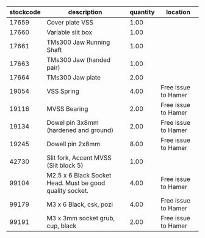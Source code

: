 |stockcode|description|quantity|location|
|---------|-----------|--------|--------|
|17659|Cover plate VSS|1.00||
|17660|Variable slit box|1.00||
|17661|TMs300 Jaw Running Shaft|1.00||
|17663|TMs300 Jaw (handed pair)|1.00||
|17664|TMs300 Jaw plate|2.00||
|19054|VSS Spring|4.00|Free issue to Hamer|
|19116|MVSS Bearing|2.00|Free issue to Hamer|
|19134|Dowel pin 3x8mm (hardened and ground)|2.00|Free issue to Hamer|
|19245|Dowell pin 2x8mm|8.00|Free issue to Hamer|
|42730|Slit fork, Accent MVSS (Slit block 5)|1.00||
|99104|M2.5 x 6 Black Socket Head. Must be good quality socket.|4.00|Free issue to Hamer|
|99179|M3 x 6 Black, csk, pozi|4.00|Free issue to Hamer|
|99191|M3 x 3mm socket grub, cup, black|2.00|Free issue to Hamer|
